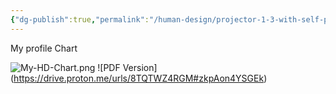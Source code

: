 ```yaml
---
{"dg-publish":true,"permalink":"/human-design/projector-1-3-with-self-projected-authority/","title":"Projector 1/3 with Self-projected Authority","created":"2025-07-08T16:45:50.549+02:00"}
---
```


My profile Chart

![My-HD-Chart.png](/img/user/assets/My-HD-Chart.png)
![PDF Version] (https://drive.proton.me/urls/8TQTWZ4RGM#zkpAon4YSGEk)



